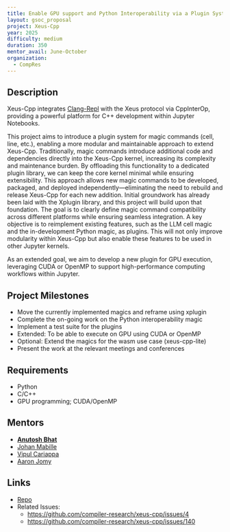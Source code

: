 ```yaml
---
title: Enable GPU support and Python Interoperability via a Plugin System
layout: gsoc_proposal
project: Xeus-Cpp
year: 2025
difficulty: medium
duration: 350
mentor_avail: June-October
organization:
  - CompRes
---
```


## Description

Xeus-Cpp integrates [Clang-Repl](https://clang.llvm.org/docs/ClangRepl.html) with the Xeus protocol via CppInterOp, providing a powerful platform for C++ development within Jupyter Notebooks.

This project aims to introduce a plugin system for magic commands (cell, line, etc.), enabling a more modular and maintainable approach to extend Xeus-Cpp. Traditionally, magic commands introduce additional code and dependencies directly into the Xeus-Cpp kernel, increasing its complexity and maintenance burden. By offloading this functionality to a dedicated plugin library, we can keep the core kernel minimal while ensuring extensibility. This approach allows new magic commands to be developed, packaged, and deployed independently—eliminating the need to rebuild and release Xeus-Cpp for each new addition.
Initial groundwork has already been laid with the Xplugin library, and this project will build upon that foundation. The goal is to clearly define magic command compatibility across different platforms while ensuring seamless integration.
A key objective is to reimplement existing features, such as the LLM cell magic and the in-development Python magic, as plugins. This will not only improve modularity within Xeus-Cpp but also enable these features to be used in other Jupyter kernels.

As an extended goal, we aim to develop a new plugin for GPU execution, leveraging CUDA or OpenMP to support high-performance computing workflows within Jupyter.


## Project Milestones

* Move the currently implemented magics and reframe using xplugin
* Complete the on-going work on the Python interoperability magic
* Implement a test suite for the plugins
* Extended: To be able to execute on GPU using CUDA or OpenMP
* Optional: Extend the magics for the wasm use case (xeus-cpp-lite)
* Present the work at the relevant meetings and conferences

## Requirements

* Python
* C/C++
* GPU programming; CUDA/OpenMP


## Mentors
* **[Anutosh Bhat](mailto:anutosh.bhat@quantstack.net)**
* [Johan Mabille](mailto:johan.mabille@quantstack.net)
* [Vipul Cariappa](mailto:vipulcariappa@gmail.com)
* [Aaron Jomy](mailto:aaron.jomy@cern.ch)

## Links
* [Repo](https://github.com/compiler-research/xeus-cpp)
* Related Issues:
    - https://github.com/compiler-research/xeus-cpp/issues/4
    - https://github.com/compiler-research/xeus-cpp/issues/140
